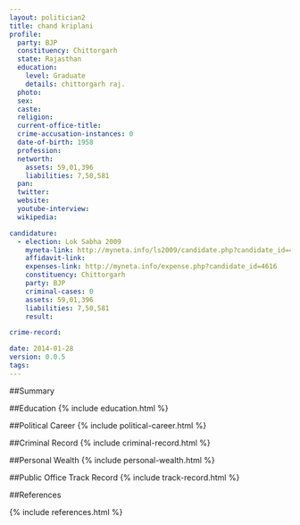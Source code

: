 ```yaml
---
layout: politician2
title: chand kriplani
profile: 
  party: BJP
  constituency: Chittorgarh
  state: Rajasthan
  education: 
    level: Graduate
    details: chittorgarh raj.
  photo: 
  sex: 
  caste: 
  religion: 
  current-office-title: 
  crime-accusation-instances: 0
  date-of-birth: 1958
  profession: 
  networth: 
    assets: 59,01,396
    liabilities: 7,50,581
  pan: 
  twitter: 
  website: 
  youtube-interview: 
  wikipedia: 

candidature: 
  - election: Lok Sabha 2009
    myneta-link: http://myneta.info/ls2009/candidate.php?candidate_id=4616
    affidavit-link: 
    expenses-link: http://myneta.info/expense.php?candidate_id=4616
    constituency: Chittorgarh 
    party: BJP
    criminal-cases: 0
    assets: 59,01,396
    liabilities: 7,50,581
    result:  

crime-record: 

date: 2014-01-28
version: 0.0.5
tags: 
---
```

##Summary


##Education
{% include education.html %}


##Political Career
{% include political-career.html %}


##Criminal Record
{% include criminal-record.html %}


##Personal Wealth
{% include personal-wealth.html %}


##Public Office Track Record
{% include track-record.html %}


##References


{% include references.html %}